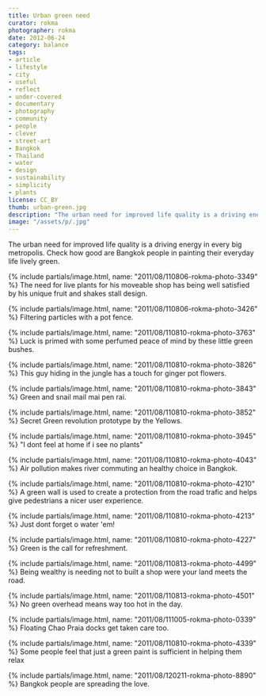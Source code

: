 ```yaml
---
title: Urban green need
curator: rokma
photographer: rokma
date: 2012-06-24
category: balance
tags:
- article
- lifestyle
- city
- useful
- reflect
- under-covered
- documentary
- photography
- community
- people
- clever
- street-art
- Bangkok
- Thailand
- water
- design
- sustainability
- simplicity
- plants
license: CC_BY
thumb: urban-green.jpg
description: "The urban need for improved life quality is a driving energy in every big metropolis. Check how good are Bangkok people in painting their everyday life lively green."
image: "/assets/p/.jpg"
---
```

The urban need for improved life quality is a driving energy in every big metropolis. Check how good are Bangkok people in painting their everyday life lively green.

{% include partials/image.html, name: "2011/08/110806-rokma-photo-3349" %}
The need for live plants for his moveable shop has being well satisfied by his unique fruit and shakes stall design.

{% include partials/image.html, name: "2011/08/110806-rokma-photo-3426" %}
Filtering particles with a pot fence.

{% include partials/image.html, name: "2011/08/110810-rokma-photo-3763" %}
Luck is primed with some perfumed peace of mind by these little green bushes.

{% include partials/image.html, name: "2011/08/110810-rokma-photo-3826" %}
This guy hiding in the jungle has a touch for ginger pot flowers.

{% include partials/image.html, name: "2011/08/110810-rokma-photo-3843" %}
Green and snail mail mai pen rai.

{% include partials/image.html, name: "2011/08/110810-rokma-photo-3852" %}
Secret Green revolution prototype by the Yellows.

{% include partials/image.html, name: "2011/08/110810-rokma-photo-3945" %}
"I dont feel at home if i see no plants"

{% include partials/image.html, name: "2011/08/110810-rokma-photo-4043" %}
Air pollution makes river commuting an healthy choice in Bangkok.

{% include partials/image.html, name: "2011/08/110810-rokma-photo-4210" %}
A green wall is used to create a protection from the road trafic and helps give pedestrians a nicer user experience.

{% include partials/image.html, name: "2011/08/110810-rokma-photo-4213" %}
Just dont forget o water 'em!

{% include partials/image.html, name: "2011/08/110810-rokma-photo-4227" %}
Green is the call for refreshment.

{% include partials/image.html, name: "2011/08/110813-rokma-photo-4499" %}
Being wealthy is needing not to built a shop were your land meets the road.

{% include partials/image.html, name: "2011/08/110813-rokma-photo-4501" %}
No green overhead means way too hot in the day.

{% include partials/image.html, name: "2011/08/111005-rokma-photo-0339" %}
Floating Chao Praia docks get taken care too.

{% include partials/image.html, name: "2011/08/110810-rokma-photo-4339" %}
Some people feel that just a green paint is sufficient in helping them relax

{% include partials/image.html, name: "2011/08/120211-rokma-photo-8890" %}
Bangkok people are spreading the love.
